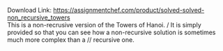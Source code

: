 Download Link: https://assignmentchef.com/product/solved-solved-non_recursive_towers
<br>
This is a non-recrusive version of the Towers of Hanoi. / It is simply provided so that you can see how a non-recursive solution is sometimes much more complex than a // recursive one.